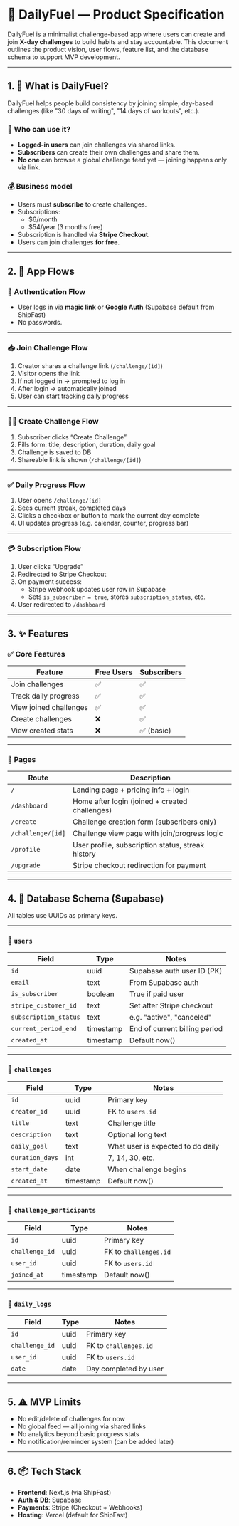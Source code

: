 # 🧠 DailyFuel — Product Specification

DailyFuel is a minimalist challenge-based app where users can create and join **X-day challenges** to build habits and stay accountable. This document outlines the product vision, user flows, feature list, and the database schema to support MVP development.

---

## 1. 🧾 What is DailyFuel?

DailyFuel helps people build consistency by joining simple, day-based challenges (like "30 days of writing", "14 days of workouts", etc.). 

### 👥 Who can use it?

- **Logged-in users** can join challenges via shared links.
- **Subscribers** can create their own challenges and share them.
- **No one** can browse a global challenge feed yet — joining happens only via link.

### 💰 Business model

- Users must **subscribe** to create challenges.
- Subscriptions:
  - $6/month
  - $54/year (3 months free)
- Subscription is handled via **Stripe Checkout**.
- Users can join challenges **for free**.

---

## 2. 🔁 App Flows

### 🔐 Authentication Flow
- User logs in via **magic link** or **Google Auth** (Supabase default from ShipFast)
- No passwords.

---

### 📥 Join Challenge Flow
1. Creator shares a challenge link (`/challenge/[id]`)
2. Visitor opens the link
3. If not logged in → prompted to log in
4. After login → automatically joined
5. User can start tracking daily progress

---

### 🧑‍💻 Create Challenge Flow
1. Subscriber clicks “Create Challenge”
2. Fills form: title, description, duration, daily goal
3. Challenge is saved to DB
4. Shareable link is shown (`/challenge/[id]`)

---

### ✅ Daily Progress Flow
1. User opens `/challenge/[id]`
2. Sees current streak, completed days
3. Clicks a checkbox or button to mark the current day complete
4. UI updates progress (e.g. calendar, counter, progress bar)

---

### 💳 Subscription Flow
1. User clicks “Upgrade”
2. Redirected to Stripe Checkout
3. On payment success:
   - Stripe webhook updates user row in Supabase
   - Sets `is_subscriber = true`, stores `subscription_status`, etc.
4. User redirected to `/dashboard`

---

## 3. ✨ Features

### ✅ Core Features

| Feature                | Free Users | Subscribers |
|------------------------|------------|-------------|
| Join challenges        | ✅         | ✅          |
| Track daily progress   | ✅         | ✅          |
| View joined challenges | ✅         | ✅          |
| Create challenges      | ❌         | ✅          |
| View created stats     | ❌         | ✅ (basic)  |

---

### 📄 Pages

| Route                | Description                                               |
|----------------------|-----------------------------------------------------------|
| `/`                  | Landing page + pricing info + login                       |
| `/dashboard`         | Home after login (joined + created challenges)            |
| `/create`            | Challenge creation form (subscribers only)                |
| `/challenge/[id]`    | Challenge view page with join/progress logic              |
| `/profile`           | User profile, subscription status, streak history         |
| `/upgrade`           | Stripe checkout redirection for payment                   |

---

## 4. 🧱 Database Schema (Supabase)

All tables use UUIDs as primary keys.

---

### 🔸 `users`

| Field               | Type      | Notes                          |
|---------------------|-----------|--------------------------------|
| `id`                | uuid      | Supabase auth user ID (PK)     |
| `email`             | text      | From Supabase auth             |
| `is_subscriber`     | boolean   | True if paid user              |
| `stripe_customer_id`| text      | Set after Stripe checkout      |
| `subscription_status`| text     | e.g. "active", "canceled"      |
| `current_period_end`| timestamp | End of current billing period  |
| `created_at`        | timestamp | Default now()                  |

---

### 🔸 `challenges`

| Field         | Type    | Notes                             |
|---------------|---------|-----------------------------------|
| `id`          | uuid    | Primary key                       |
| `creator_id`  | uuid    | FK to `users.id`                  |
| `title`       | text    | Challenge title                   |
| `description` | text    | Optional long text                |
| `daily_goal`  | text    | What user is expected to do daily |
| `duration_days`| int    | 7, 14, 30, etc.                   |
| `start_date`  | date    | When challenge begins             |
| `created_at`  | timestamp | Default now()                  |

---

### 🔸 `challenge_participants`

| Field         | Type    | Notes                          |
|---------------|---------|--------------------------------|
| `id`          | uuid    | Primary key                    |
| `challenge_id`| uuid    | FK to `challenges.id`          |
| `user_id`     | uuid    | FK to `users.id`               |
| `joined_at`   | timestamp | Default now()               |

---

### 🔸 `daily_logs`

| Field         | Type    | Notes                          |
|---------------|---------|--------------------------------|
| `id`          | uuid    | Primary key                    |
| `challenge_id`| uuid    | FK to `challenges.id`          |
| `user_id`     | uuid    | FK to `users.id`               |
| `date`        | date    | Day completed by user          |

---

## 5. ⚠️ MVP Limits

- No edit/delete of challenges for now
- No global feed — all joining via shared links
- No analytics beyond basic progress stats
- No notification/reminder system (can be added later)

---

## 6. 📦 Tech Stack

- **Frontend**: Next.js (via ShipFast)
- **Auth & DB**: Supabase
- **Payments**: Stripe (Checkout + Webhooks)
- **Hosting**: Vercel (default for ShipFast)